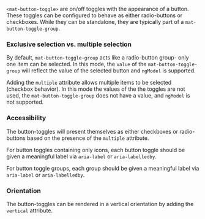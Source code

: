 `<mat-button-toggle>` are on/off toggles with the appearance of a button. These toggles can be 
configured to behave as either radio-buttons or checkboxes. While they can be standalone, they are 
typically part of a `mat-button-toggle-group`.


<!-- example(button-toggle-overview) -->

### Exclusive selection vs. multiple selection
By default, `mat-button-toggle-group` acts like a radio-button group- only one item can be selected.
In this mode, the `value` of the `mat-button-toggle-group` will reflect the value of the selected 
button and `ngModel` is supported. 

Adding the `multiple` attribute allows multiple items to be selected (checkbox behavior). In this
mode the values of the the toggles are not used, the `mat-button-toggle-group` does not have a value, 
and `ngModel` is not supported.

### Accessibility
The button-toggles will present themselves as either checkboxes or radio-buttons based on the
presence of the `multiple` attribute. 

For button toggles containing only icons, each button toggle should be given a meaningful label via
`aria-label` or `aria-labelledby`.

For button toggle groups, each group should be given a meaningful label via `aria-label` or
`aria-labelledby`.


### Orientation
The button-toggles can be rendered in a vertical orientation by adding the `vertical` attribute.
